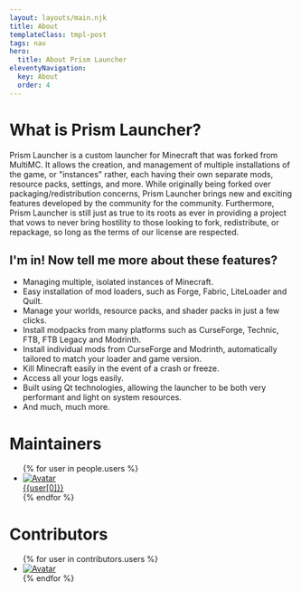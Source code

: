 ```yaml
---
layout: layouts/main.njk
title: About
templateClass: tmpl-post
tags: nav
hero:
  title: About Prism Launcher
eleventyNavigation:
  key: About
  order: 4
---
```

<div class="content">

# What is Prism Launcher?

Prism Launcher is a custom launcher for Minecraft that was forked from MultiMC. It allows the creation, and management of multiple installations of the game, or "instances" rather, each having their own separate mods, resource packs, settings, and more. While originally being forked over packaging/redistribution concerns, Prism Launcher brings new and exciting features developed by the community for the community. Furthermore, Prism Launcher is still just as true to its roots as ever in providing a project that vows to never bring hostility to those looking to fork, redistribute, or repackage, so long as the terms of our license are respected.

## I'm in! Now tell me more about these features?

- Managing multiple, isolated instances of Minecraft.
- Easy installation of mod loaders, such as Forge, Fabric, LiteLoader and Quilt.
- Manage your worlds, resource packs, and shader packs in just a few clicks.
- Install modpacks from many platforms such as CurseForge, Technic, FTB, FTB Legacy and Modrinth.
- Install individual mods from CurseForge and Modrinth, automatically tailored to match your loader and game version.
- Kill Minecraft easily in the event of a crash or freeze.
- Access all your logs easily.
- Built using Qt technologies, allowing the launcher to be both very performant and light on system resources.
- And much, much more.

</div>
<div class="infobox top">

# Maintainers

<ul class="user-list">
  {% for user in people.users %}
  <li class="user-info">
    <a href="{{user[2]}}">
      <img src="{{user[1]}}" alt="Avatar">
      <div class="user-info-overlay">
        <div class="user-name">{{user[0]}}</div>
      </div>
    </a>
  </li>
  {% endfor %}
</ul>
</div>
<div class="content top">

# Contributors

<ul class="user-list">
  {% for user in contributors.users %}
  <li class="user-info user-contrib">
    <a href="{{user[1]}}">
      <img src="{{user[0]}}" alt="Avatar">
    </a>
  </li>
  {% endfor %}
</ul>
</div>
